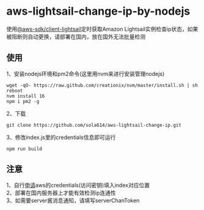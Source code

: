 # aws-lightsail-change-ip-by-nodejs
使用[@aws-sdk/client-lightsail](https://docs.aws.amazon.com/AWSJavaScriptSDK/v3/latest/clients/client-lightsail/index.html)定时获取Amazon Lightsail实例检查ip状态，如果被阻断则自动更换，请部署在国内，放在国外无法批量检测
## 使用
1、安装nodejs环境和pm2命令(这里用nvm来进行安装管理nodejs)
```
wget -qO- https://raw.github.com/creationix/nvm/master/install.sh | sh
reboot
nvm install 16
npm i pm2 -g
```
2、下载
```
git clone https://github.com/sola614/aws-lightsail-change-ip.git
```
3、修改index.js里的credentials信息即可运行
```
npm run build
```
## 注意
1、自行[申请](https://console.aws.amazon.com/iam/home?region=ap-northeast-1#/security_credentials)aws的credentials(访问密钥)填入index对应位置  
2、部署在国内服务器上才能有效检测ip连通性  
3、如需要server酱消息通知，请填写serverChanToken
